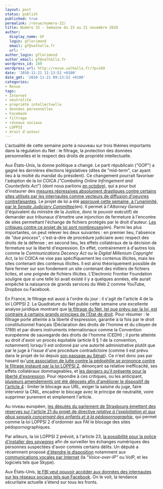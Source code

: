 ```yaml
---
layout: post
status: publish
published: true
permalink: /revue/numero-32/
title: Numéro 32 - Semaine du 15 au 21 novembre 2010
author:
  display_name: GF
  login: gflorimond
  email: gf@valhalla.fr
  url: ''
author_login: gflorimond
author_email: gf@valhalla.fr
wordpress_id: 169
wordpress_url: http://revue.valhalla.fr/?p=169
date: '2010-11-21 11:13:52 +0100'
date_gmt: '2010-11-21 09:13:52 +0100'
categories:
- Revue
tags:
- Internet
- neutralité
- propriété intellectuelle
- données personnelles
- Facebook
- filtrage
- réseaux sociaux
- LOPPSI
- droit d'auteur
---
```

<p>L'actualité de cette semaine porte à nouveau sur trois thèmes importants dans la régulation du Net : le filtrage, la protection des données personnelles et le respect des droits de propriété intellectuelle.</p>
<p>Aux États-Unis, la donne politique a changé. Le parti républicain ("GOP") a gagné les dernières élections législatives (dites de "mid-term", car ayant lieu à la moitié du mandat du président). Ce changement pourrait favoriser l'adoption de la loi COICA <i>("Combating Online Infringement and Counterfeits Act")</i> (dont nous parlions <a href="http://revue.valhalla.fr/numeros/25/">en octobre</a>), qui a pour but d'instaurer des <a href="http://www.numerama.com/magazine/17381-usa-la-loi-sur-le-filtrage-mondial-adoptee-par-le-comite-judiciaire-du-senat.html">mesures répressives absolument drastiques contre certains sites utilisés par les internautes comme vecteurs de diffusion d'oeuvres contrefaisantes</a>. Le projet de loi a été <a href="http://www.wired.com/epicenter/2010/11/coica-web-censorship-bill/">approuvé cette semaine, à l'unanimité, par le <i> Senate Judiciary Committee</i></a><span class="lang">(en)</span>. Il permet à l'<i>Attorney General</i> (l'équivalent du ministre de la Justice, donc le pouvoir exécutif) de demander aux tribunaux d'émettre une injonction de fermeture à l'encontre de sites permettant l'échange de fichiers protégés par le droit d'auteur. <a href="http://www.eff.org/deeplinks/2010/11/case-against-coica">Les critiques contre ce projet de loi sont nombreuses</a><span class="lang">(en)</span>. Parmi les plus importantes, on peut relever les deux suivantes : en premier lieu, l'absence de <i>"due process"</i>, c'est-à-dire de procédure judiciaire avec respect des droits de la défense ; en second lieu, les effets collatéraux de la décision de fermeture sur la liberté d'expression. En effet, contrairement à d'autres lois comme le <i>Communications Decency Act</i> ou le <i>Digital Millenium Copyright Act</i>, la loi COICA ne vise pas spécifiquement les contenus illicites, mais les sites contenant des contenus illicites. Il est ainsi théoriquement possible de faire fermer sur son fondement un site contenant des milliers de fichiers licites, et une poignée de fichiers illicites. L'Electronic Frontier Foundation souligne que si une telle loi avait existé il y a quelques années, elle aurait empêché la naissance de grands services du Web 2 comme YouTube, Dropbox ou Facebook.</p>
<p>En France, le filtrage est aussi à l'ordre du jour : il s'agit de l'article 4 de la loi LOPPSI 2. La Quadrature du Net publie cette semaine une excellente analyse juridique montrant que <a href="http://www.laquadrature.net/fr/le-filtrage-dinternet-viole-letat-de-droit">le filtrage du Net, tel que prévu par la loi, est contraire à certains grands principes de l'État de droit</a>. Pour résumer : le filtrage porte atteinte à la liberté d'expression, garantie à la fois par le droit constitutionnel français (Déclaration des droits de l'homme et du citoyen de 1789) et par divers instruments internationaux comme la Convention européenne de sauvegarde des droits de l'homme (CEDH) ; il porte atteinte au droit d'avoir un procès équitable (article 6 § 1 de la convention, notamment) lorsqu'il est ordonné par une autorité administrative plutôt que par le juge à l'issue d'une procédure contradictoire (comme il est prévu dans le projet de loi depuis <a href="http://revue.valhalla.fr/numeros/8/">son passage au Sénat</a>). Ce n'est donc pas par hasard qu'<a href="http://www.pcinpact.com/actu/news/60370-ange-bleu-loppsi-blocage-pedophile.htm">une association de lutte contre la pédophilie se prononce contre le filtrage instauré par la loi LOPPSI 2</a>, dénonçant sa relative inefficacité, ses effets collatéraux dommageables, et <a href="http://www.numerama.com/magazine/17333-loppsi-encore-une-association-anti-pedophilie-opposee-au-filtrage.html">les dangers qu'il présente pour la liberté d'expression</a>. Pour répondre à ces critiques, ou les anticipant, <a href="http://www.pcinpact.com/actu/news/60450-loppsi-assemblee-nationale-blocage-site.htm">plusieurs amendements ont été déposés afin d'améliorer le dispositif de l'article 4</a> : limiter le blocage aux URL, exiger la saisine du juge, faire intervenir la CNIL, encadrer le blocage avec le principe de neutralité, voire supprimer purement et simplement l'article.</p>
<p>Au niveau européen, <a href="http://www.numerama.com/magazine/17345-les-eurodeputes-mefiants-face-au-filtrage-de-la-pedopornographie.html">les députés du parlement de Strasbourg émettent des réserves sur l'article 21 du projet de directive <i>relative à l'exploitation et aux abus sexuels concernant des enfants et à la pédopornographie</i></a>, qui permet comme la loi LOPPSI 2 d'ordonner aux FAI le blocage des sites pédopornographiques.</p>
<p>Par ailleurs, la loi LOPPSI 2 prévoit, à l'article 23, <a href="http://www.valhalla.fr/2010/02/13/loppsi-2-les-spywares-judiciaires/">la possibilité pour la police d'installer des <i>spywares</i></a> afin de surveiller les échanges numériques des personnes suspectées d'avoir commis certains délits. Un député a récemment proposé <a href="http://www.pcinpact.com/actu/news/60435-dominique-tian-loppsi-voix-internet.htm">d'étendre le disposition</a> notamment aux <a href="http://www.numerama.com/magazine/17371-un-depute-demande-que-la-police-puisse-ecouter-la-telephonie-sur-ip.html">communications vocales par Internet</a> (la <i>"Voice-over-IP"</i> ou VoIP, et les logiciels tels que Skype).</p>
<p>Aux États-Unis, <a href="http://www.numerama.com/magazine/17360-le-fbi-veut-un-acces-aux-donnees-privees-sur-facebook.html">le FBI veut pouvoir accéder aux données des internautes sur les réseaux sociaux tels que Facebook</a>. On le voit, la tendance sécuritaire actuelle s'étend sur tous les fronts.</p>
